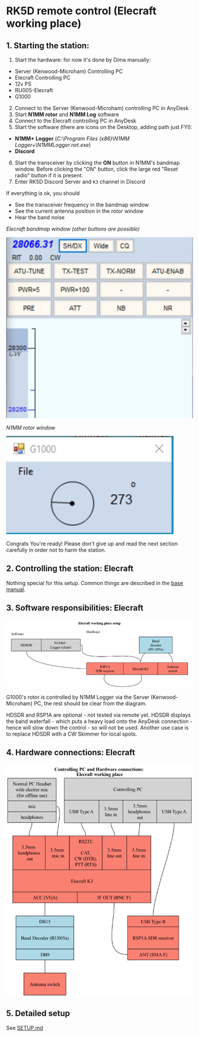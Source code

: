 # RK5D remote control (Elecraft working place)

## 1. Starting the station:
1. Start the hardware: for now it's done by Dima manually:
- Server (Kenwood-Microham) Controlling PC
- Elecraft Controlling PC
- 12v PS
- RU005-Elecraft
- G1000
2. Connect to the Server (Kenwood-Microham) controlling PC in AnyDesk
3. Start **N1MM rotor** and **N1MM Log** software
4. Connect to the Elecraft controlling PC in AnyDesk
5. Start the software (there are icons on the Desktop, adding path just FYI):
- **N1MM+ Logger** (*C:\Program Files (x86)\N1MM Logger+\N1MMLogger.net.exe*)
- **Discord**
6. Start the transceiver by clicking the **ON** button in N1MM's bandmap window. Before clicking the "ON" button, click the large red "Reset radio" button if it is present.
7. Enter RK5D Discord Server and ```K3``` channel in Discord

If everything is ok, you should
- See the transceiver frequency in the bandmap window
- See the current antenna position in the rotor window
- Hear the band noise

*Elecraft bandmap window (other buttons are possible)*

![bandmap](images/elecraft-bandmap.png)


*N1MM rotor window*

![bandmap](images/n1mm-rotor-window.png)

Congrats You're ready! Please don't give up and read the next section carefully in order not to harm the station.

## 2. Controlling the station: Elecraft
Nothing special for this setup. Common things are described in the [base manual](../README.md).

## 3. Software responsibilities: Elecraft
![software](images/sw.png)

G1000's rotor is controlled by N1MM Logger via the Server (Kenwood-Microham) PC, the rest should be clear from the diagram.

HDSDR and RSP1A are optional - not tested via remote yet. HDSDR displays the band waterfall - which puts a heavy load onto the AnyDesk connection - hence will slow down the control - so will not be used.
Another use case is to replace HDSDR with a CW Skimmer for local spots.

## 4. Hardware connections: Elecraft
![hardware](images/hw.png)

## 5. Detailed setup
See [SETUP.md](SETUP.md)